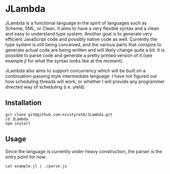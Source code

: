 JLambda
=======

JLambda is a functional language in the spirit of languages such as Scheme,
SML, or Clean. It aims to have a very flexible syntax and a clean and easy to
understand type system. Another goal is to generate very efficient JavaScript
code and possibly native code as well. Currently the type system is still being
conceived, and the various parts that conspire to generate actual code are
being written and will likely change quite a bit. It is possible to parse code
and generate a pretty printed version of it (see example.jl for what the syntax
looks like at the moment).

JLambda also aims to support concurrency which will be built on a
continuation-passing style intermediate language. I have not figured out how
scheduling threads will work, or whether I will provide any programmer directed
way of scheduling (i.e. yield).

Installation
------------

    git clone git@github.com:nisstyre56/JLambda.git
    cd JLambda
    npm install

Usage
-----

Since the language is currently under heavy construction, the parser is the
entry point for now:

    cat example.jl | ./parse.js
